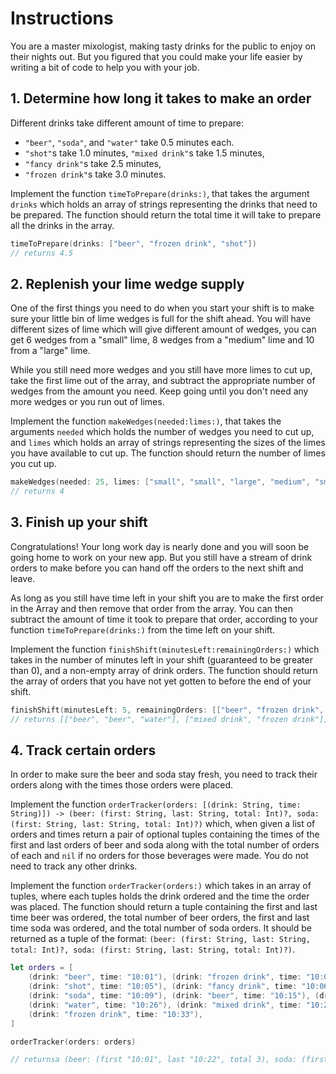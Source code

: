 # Instructions

You are a master mixologist, making tasty drinks for the public to enjoy on their nights out.
But you figured that you could make your life easier by writing a bit of code to help you with your job.

## 1. Determine how long it takes to make an order

Different drinks take different amount of time to prepare: 

- `"beer"`, `"soda"`, and `"water"` take 0.5 minutes each.
- `"shot"`s take 1.0 minutes, `"mixed drink"`s take 1.5 minutes,
- `"fancy drink"`s take 2.5 minutes,
- `"frozen drink"`s take 3.0 minutes.

Implement the function `timeToPrepare(drinks:)`, that takes the argument `drinks` which holds an array of strings representing the drinks that need to be prepared.
The function should return the total time it will take to prepare all the drinks in the array.

```swift
timeToPrepare(drinks: ["beer", "frozen drink", "shot"])
// returns 4.5
```

## 2. Replenish your lime wedge supply

One of the first things you need to do when you start your shift is to make sure your little bin of lime wedges is full for the shift ahead.
You will have different sizes of lime which will give different amount of wedges, you can get 6 wedges from a "small" lime, 8 wedges from a "medium" lime and 10 from a "large" lime.

While you still need more wedges and you still have more limes to cut up, take the first lime out of the array, and subtract the appropriate number of wedges from the amount you need.
Keep going until you don't need any more wedges or you run out of limes.

Implement the function `makeWedges(needed:limes:)`, that takes the arguments `needed` which holds the number of wedges you need to cut up, and `limes` which holds an array of strings representing the sizes of the limes you have available to cut up.
The function should return the number of limes you cut up.

```swift
makeWedges(needed: 25, limes: ["small", "small", "large", "medium", "small"])
// returns 4
```

## 3. Finish up your shift

Congratulations! Your long work day is nearly done and you will soon be going home to work on your new app.
But you still have a stream of drink orders to make before you can hand off the orders to the next shift and leave.

As long as you still have time left in your shift you are to make the first order in the Array and then remove that order from the array.
You can then subtract the amount of time it took to prepare that order, according to your function `timeToPrepare(drinks:)` from the time left on your shift.

Implement the function `finishShift(minutesLeft:remainingOrders:)` which takes in the number of minutes left in your shift (guaranteed to be greater than 0), and a non-empty array of drink orders.
The function should return the array of orders that you have not yet gotten to before the end of your shift.

```swift
finishShift(minutesLeft: 5, remainingOrders: [["beer", "frozen drink", "shot"], ["fancy drink", "soda"], ["beer", "beer", "water"], ["mixed drink", "frozen drink"]])
// returns [["beer", "beer", "water"], ["mixed drink", "frozen drink"]]
```

## 4. Track certain orders

In order to make sure the beer and soda stay fresh, you need to track their orders along with the times those orders were placed.

Implement the function `orderTracker(orders: [(drink: String, time: String)]) -> (beer: (first: String, last: String, total: Int)?, soda: (first: String, last: String, total: Int)?)` which, when given a list of orders and times return a pair of optional tuples containing the times of the first and last orders of beer and soda along with the total number of orders of each and `nil` if no orders for those beverages were made. You do not need to track any other drinks.

Implement the function `orderTracker(orders:)` which takes in an array of tuples, where each tuples holds the drink ordered and the time the order was placed.
The function should return a tuple containing the first and last time beer was ordered, the total number of beer orders, the first and last time soda was ordered, and the total number of soda orders.
It should be returned as a tuple of the format: `(beer: (first: String, last: String, total: Int)?, soda: (first: String, last: String, total: Int)?)`.

```swift
let orders = [
    (drink: "beer", time: "10:01"), (drink: "frozen drink", time: "10:02"),
    (drink: "shot", time: "10:05"), (drink: "fancy drink", time: "10:06"),
    (drink: "soda", time: "10:09"), (drink: "beer", time: "10:15"), (drink: "beer", time: "10:22"),
    (drink: "water", time: "10:26"), (drink: "mixed drink", time: "10:28"),
    (drink: "frozen drink", time: "10:33"),
]

orderTracker(orders: orders)

// returnsa (beer: (first "10:01", last "10:22", total 3), soda: (first "10:09", last "10:09", total 1))
```
